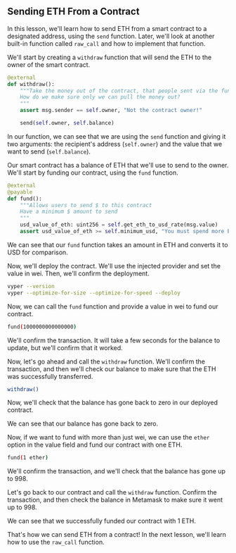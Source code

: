 ## Sending ETH From a Contract

In this lesson, we'll learn how to send ETH from a smart contract to a designated address,  using the `send` function. Later, we'll look at another built-in function called `raw_call` and how to implement that function. 

We'll start by creating a `withdraw` function that will send the ETH to the owner of the smart contract.

```python
@external
def withdraw():
    """Take the money out of the contract, that people sent via the fund function.
    How do we make sure only we can pull the money out?
    """
    assert msg.sender == self.owner, "Not the contract owner!"

    send(self.owner, self.balance)
```

In our function, we can see that we are using the `send` function and giving it two arguments: the recipient's address (`self.owner`) and the value that we want to send (`self.balance`).

Our smart contract has a balance of ETH that we'll use to send to the owner. We'll start by funding our contract, using the `fund` function.

```python
@external
@payable
def fund():
    """Allows users to send $ to this contract 
    Have a minimum $ amount to send
    """
    usd_value_of_eth: uint256 = self.get_eth_to_usd_rate(msg.value)
    assert usd_value_of_eth >= self.minimum_usd, "You must spend more ETH!" 
```

We can see that our `fund` function takes an amount in ETH and converts it to USD for comparison.

Now, we'll deploy the contract. We'll use the injected provider and set the value in wei. Then, we'll confirm the deployment.

```bash
vyper --version
vyper --optimize-for-size --optimize-for-speed --deploy
```

Now, we can call the `fund` function and provide a value in wei to fund our contract.

```bash
fund(1000000000000000)
```

We'll confirm the transaction. It will take a few seconds for the balance to update, but we'll confirm that it worked.

Now, let's go ahead and call the `withdraw` function. We'll confirm the transaction, and then we'll check our balance to make sure that the ETH was successfully transferred.

```bash
withdraw()
```

Now, we'll check that the balance has gone back to zero in our deployed contract.

We can see that our balance has gone back to zero. 

Now, if we want to fund with more than just wei, we can use the `ether` option in the value field and fund our contract with one ETH.

```bash
fund(1 ether)
```

We'll confirm the transaction, and we'll check that the balance has gone up to 998.

Let's go back to our contract and call the `withdraw` function. Confirm the transaction, and then check the balance in Metamask to make sure it went up to 998.

We can see that we successfully funded our contract with 1 ETH. 

That's how we can send ETH from a contract! In the next lesson, we'll learn how to use the `raw_call` function.